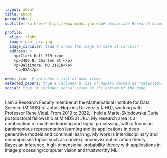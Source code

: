 ```yaml
---
layout: about
title: about
permalink: /
subtitle: <a href='https://www.minds.jhu.edu#'>Associate Research Scientist @ MINDS, Johns Hopkins University</a>. 

profile:
  align: right
  image: prof_pic.jpg
  image_circular: true # crops the image to make it circular
  address: >
    <p>Clark Hall 319 </p>
    <p>3400 N. Charles St </p>
    <p>Baltimore, MD 21218</p>
     <p>USA</p>

news: true  # includes a list of news items
selected_papers: true # includes a list of papers marked as "selected={true}"
social: true  # includes social icons at the bottom of the page
---
```

I am a Research Faculty member at the Mathematical Institute for Data Science (MINDS) of Johns Hopkins University (JHU), working with Professor Rene Vidal. From 2019 to 2022, I held a Marie-Sklodowska Curie postdoctoral fellowship at MINDS at JHU. My research area is a combination of machine learning and signal processing, with a focus on parsimonious representation learning and its applications in deep generative models and continual learning. My work is interdisciplinary and encompasses topics such as convex/nonconvex optimization theory, Bayesian inference, high-dimensional probability theory with applications in image processing/computer vision and trustworthy ML.

